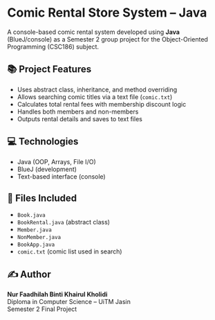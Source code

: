 # Comic Rental Store System – Java

A console-based comic rental system developed using **Java** (BlueJ/console) as a Semester 2 group project for the Object-Oriented Programming (CSC186) subject.

## 📚 Project Features

- Uses abstract class, inheritance, and method overriding
- Allows searching comic titles via a text file (`comic.txt`)
- Calculates total rental fees with membership discount logic
- Handles both members and non-members
- Outputs rental details and saves to text files

## 💻 Technologies

- Java (OOP, Arrays, File I/O)
- BlueJ (development)
- Text-based interface (console)

## 📂 Files Included

- `Book.java`
- `BookRental.java` (abstract class)
- `Member.java`
- `NonMember.java`
- `BookApp.java`
- `comic.txt` (comic list used in search)

## ✍️ Author

**Nur Faadhilah Binti Khairul Kholidi**  
Diploma in Computer Science – UiTM Jasin  
Semester 2 Final Project

